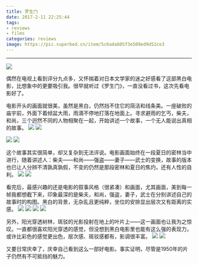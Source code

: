 ```yaml
---
title: 罗生门
date: 2017-2-11 22:25:44
tags: 
- reviews
- films
categories: reviews
image: https://pic.superbed.cn/item/5c6ada605f3e509ed9d52ce3
---
```

*****
<!--more-->
![](https://pic.superbed.cn/item/5c6ada605f3e509ed9d52ce3)

偶然在电视上看到评分九点多，又怀揣着对日本文学家的迷之好感看了这部黑白电影，比想象中的更要吸引我。很早就听过《罗生门》，一直没看过书，这次先看电影好了。

电影开头的画面就很美，虽然是黑白，仍然挡不住它的简洁和线条美。一座破败的庙宇前，外面下着倾盆大雨，雨滴不停地打落在地面上。寻求避雨的乞丐，柴夫，和尚，三个迥然不同的人物相聚在一起，开始讲述一个故事，一个无人能说出真相的故事。
![](https://pic.superbed.cn/item/5c6adcaf5f3e509ed9d55cc2)
![](https://pic.superbed.cn/item/5c6adcc55f3e509ed9d55e4e)

![](https://pic.superbed.cn/item/5c6adde05f3e509ed9d57673)
![](https://pic.superbed.cn/item/5c6addf45f3e509ed9d57810)

这个故事其实很简单，却又复杂到无法评说。电影画面始终在一段夏日的密林当中进行，随着讲述人：柴夫——和尚——强盗——妻子——武士的变换，故事的版本也已让人分辨不清孰真孰假，不变的仍然是那段密林和夏日的焦灼，还有人性的自利。
![](https://pic.superbed.cn/item/5c6ade2f5f3e509ed9d57cc5)
![](http://ozcxwjepj.bkt.clouddn.com/18-1-17/53064519.jpg)

看完后，最感兴趣的还是电影的叙事风格（很紧凑）和画面，尤其画面，美到每一帧我都想截下来，印象最深的是柴夫，和尚，强盗，妻子，武士在分别讲述自己的故事时的构图。黑白的背景，无杂乱且更纯粹，坐位的安排显出层次又有距离的实感。
![](https://pic.superbed.cn/item/5c6ade785f3e509ed9d5835f)
![](https://pic.superbed.cn/item/5c6ade895f3e509ed9d584fb)
![](https://pic.superbed.cn/item/5c6adead5f3e509ed9d58843)
![](https://pic.superbed.cn/item/5c6adec05f3e509ed9d58a45)

另外，阳光穿透树林，斑驳的光影投射在地上的叶片上——这一画面也让我为之惊叹。一直都很喜欢阳光穿透的感觉，但没想到黑白电影里也能有这么强的表现力，或许比彩色的感觉更出色，层次感、斑驳感都有，影调很丰富。
![](https://pic.superbed.cn/item/5c6add325f3e509ed9d569e1)
![](https://pic.superbed.cn/item/5c6add555f3e509ed9d56c4c)

又要日常庆幸了，庆幸自己看到这么一部好电影。事实证明，尽管是1950年的片子仍然有不可抵挡的魅力。
